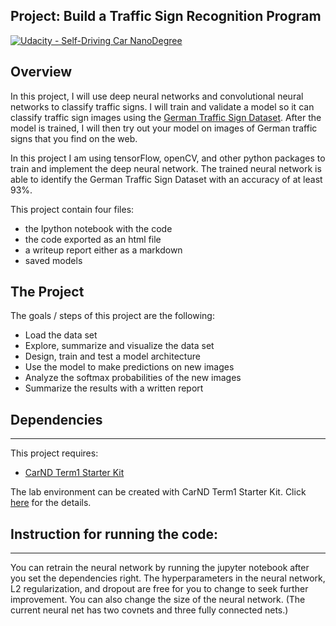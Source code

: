 ## Project: Build a Traffic Sign Recognition Program
[![Udacity - Self-Driving Car NanoDegree](https://s3.amazonaws.com/udacity-sdc/github/shield-carnd.svg)](http://www.udacity.com/drive)

Overview
---
In this project, I will use deep neural networks and convolutional neural networks to classify traffic signs. I will train and validate a model so it can classify traffic sign images using the [German Traffic Sign Dataset](http://benchmark.ini.rub.de/?section=gtsrb&subsection=dataset). After the model is trained, I will then try out your model on images of German traffic signs that you find on the web.

In this project I am using tensorFlow, openCV, and other python packages to train and implement the deep neural network. The trained neural network is able to identify the German Traffic Sign Dataset with an accuracy of at least 93%.

This project contain four files: 
* the Ipython notebook with the code
* the code exported as an html file
* a writeup report either as a markdown 
* saved models

The Project
---
The goals / steps of this project are the following:
* Load the data set
* Explore, summarize and visualize the data set
* Design, train and test a model architecture
* Use the model to make predictions on new images
* Analyze the softmax probabilities of the new images
* Summarize the results with a written report

## Dependencies
---
This project requires:

* [CarND Term1 Starter Kit](https://github.com/udacity/CarND-Term1-Starter-Kit)

The lab environment can be created with CarND Term1 Starter Kit. Click [here](https://github.com/udacity/CarND-Term1-Starter-Kit/blob/master/README.md) for the details.

## Instruction for running the code:
---
You can retrain the neural network by running the jupyter notebook after you set the dependencies right. The hyperparameters in the neural network, L2 regularization, and dropout are free for you to change to seek further improvement. You can also change the size of the neural network. (The current neural net has two covnets and three fully connected nets.)
